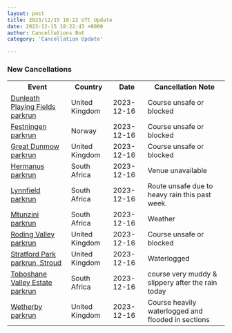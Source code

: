 ```yaml
---
layout: post
title: 2023/12/15 18:22 UTC Update
date: 2023-12-15 18:22:43 +0000
author: Cancellations Bot
category: 'Cancellation Update'

---
```


<h3>New Cancellations</h3>
<div class='hscrollable'>
<table style='width: 100%'>
    <tr>
        <th>Event</th>
        <th>Country</th>
        <th>Date</th>
        <th>Cancellation Note</th>
    </tr>
    <tr>
        <td><a href="https://www.parkrun.org.uk/dunleathplayingfields">Dunleath Playing Fields parkrun</a></td>
        <td>United Kingdom</td>
        <td>2023-12-16</td>
        <td>Course unsafe or blocked</td>
    </tr>
    <tr>
        <td><a href="https://www.parkrun.no/festningen">Festningen parkrun</a></td>
        <td>Norway</td>
        <td>2023-12-16</td>
        <td>Course unsafe or blocked</td>
    </tr>
    <tr>
        <td><a href="https://www.parkrun.org.uk/greatdunmow">Great Dunmow parkrun</a></td>
        <td>United Kingdom</td>
        <td>2023-12-16</td>
        <td>Course unsafe or blocked</td>
    </tr>
    <tr>
        <td><a href="https://www.parkrun.co.za/hermanus">Hermanus parkrun</a></td>
        <td>South Africa</td>
        <td>2023-12-16</td>
        <td>Venue unavailable</td>
    </tr>
    <tr>
        <td><a href="https://www.parkrun.co.za/lynnfield">Lynnfield parkrun</a></td>
        <td>South Africa</td>
        <td>2023-12-16</td>
        <td>Route unsafe due to heavy rain this past week.</td>
    </tr>
    <tr>
        <td><a href="https://www.parkrun.co.za/mtunzini">Mtunzini parkrun</a></td>
        <td>South Africa</td>
        <td>2023-12-16</td>
        <td>Weather</td>
    </tr>
    <tr>
        <td><a href="https://www.parkrun.org.uk/rodingvalley">Roding Valley parkrun</a></td>
        <td>United Kingdom</td>
        <td>2023-12-16</td>
        <td>Course unsafe or blocked</td>
    </tr>
    <tr>
        <td><a href="https://www.parkrun.org.uk/stratfordparkstroud">Stratford Park parkrun, Stroud</a></td>
        <td>United Kingdom</td>
        <td>2023-12-16</td>
        <td>Waterlogged</td>
    </tr>
    <tr>
        <td><a href="https://www.parkrun.co.za/toboshanevalleyestate">Toboshane Valley Estate parkrun</a></td>
        <td>South Africa</td>
        <td>2023-12-16</td>
        <td>course very muddy & slippery after the rain today</td>
    </tr>
    <tr>
        <td><a href="https://www.parkrun.org.uk/wetherby">Wetherby parkrun</a></td>
        <td>United Kingdom</td>
        <td>2023-12-16</td>
        <td>Course heavily waterlogged and flooded in sections</td>
    </tr>
</table>
</div>

